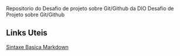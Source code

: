 Repositorio do  Desafio de projeto  sobre Git/Github da DIO
Desafio de Projeto sobre Git/Github
## Links Uteis
[Sintaxe Basica Markdown]()
